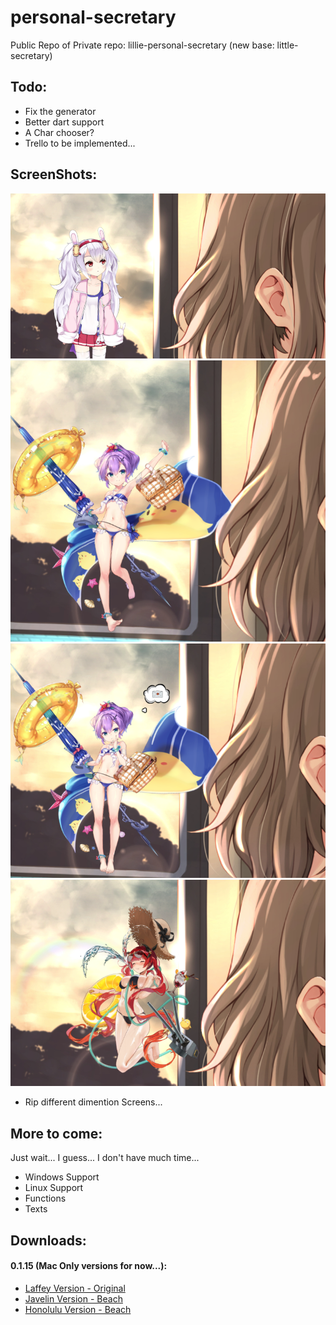 # personal-secretary
Public Repo of Private repo: lillie-personal-secretary (new base: little-secretary)

## Todo:
- Fix the generator
- Better dart support
- A Char chooser?
- Trello to be implemented...

## ScreenShots:
![Laffey](https://raw.githubusercontent.com/Nebulino/personal-secretary/master/Screenshots/Screenshot.png)
![JavelinBeach-1](https://raw.githubusercontent.com/Nebulino/personal-secretary/master/Screenshots/Screenshot2.png)
![JavelinBeach-2](https://raw.githubusercontent.com/Nebulino/personal-secretary/master/Screenshots/Screenshot3.png)
![HonoluluBeach-1](https://raw.githubusercontent.com/Nebulino/personal-secretary/master/Screenshots/Screenshot4.png)

- Rip different dimention Screens...

## More to come:
Just wait... I guess... I don't have much time...

- Windows Support
- Linux Support
- Functions
- Texts

## Downloads:
#### 0.1.15 (Mac Only versions for now...):
- [Laffey Version - Original](https://github.com/Nebulino/personal-secretary/releases/tag/0.1.15-laf_orig)
- [Javelin Version - Beach](https://github.com/Nebulino/personal-secretary/releases/tag/0.1.15-jav_beac)
- [Honolulu Version - Beach](https://github.com/Nebulino/personal-secretary/releases/tag/0.1.15-hon_beac)
